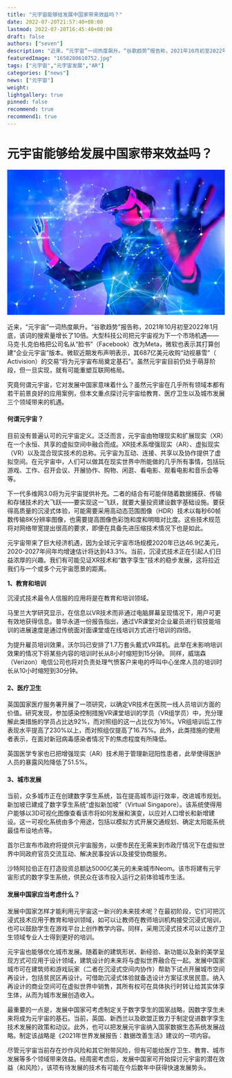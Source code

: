```yaml
---
title: "元宇宙能够给发展中国家带来效益吗？"
date: 2022-07-20T21:57:40+08:00
lastmod: 2022-07-20T16:45:40+08:00
draft: false
authors: ["seven"]
description: "近来，“元宇宙”一词热度飙升。“谷歌趋势”报告称，2021年10月初至2022年1月底，该词的搜索量增长了10倍。"
featuredImage: "1658280610752.jpg"
tags: ["元宇宙","元宇宙发展","AR"]
categories: ["news"]
news: ["元宇宙"]
weight: 
lightgallery: true
pinned: false
recommend: true
recommend1: true
---
```


# 元宇宙能够给发展中国家带来效益吗？

![1](1658279705442.jpg)

近来，“元宇宙”一词热度飙升。“谷歌趋势”报告称，2021年10月初至2022年1月底，该词的搜索量增长了10倍。大型科技公司把元宇宙视为下一个市场机遇——马克·扎克伯格把公司名从“脸书”（Facebook）改为Meta，微软也表示其打算创建“企业元宇宙”版本。微软近期发布声明表示，其687亿美元收购“动视暴雪”（ Activision）的交易“将为元宇宙布局奠定基石”。虽然元宇宙目前仍处于萌芽阶段，但一旦实现，就有可能重塑互联网格局。

究竟何谓元宇宙，它对发展中国家意味着什么？虽然元宇宙在几乎所有领域本都有若干前景良好的应用案例，但本文重点探讨元宇宙给教育、医疗卫生以及城市发展三个领域带来的机遇。

#### 何谓元宇宙？

目前没有普遍认可的元宇宙定义。泛泛而言，元宇宙由物理现实和扩展现实（XR）在一个永恒、共享的虚拟空间中融合而成。XR技术系增强现实（AR）、虚拟现实（VR）以及混合现实技术的总称。元宇宙为互动、连接、共享以及协作提供了虚拟空间。在元宇宙中，人们可以做其在现实世界中所能做的几乎所有事情，包括玩游戏、工作、召开会议、开展协作、购物、闲逛、看电影、观看电影和音乐会等等。 

下一代多维网3.0将为元宇宙提供补充。二者的结合有可能伴随着数据捕获、传输和存储技术的大飞跃——要实现这一飞跃，就要大量投资建设数字基础设施。要获得高质量的沉浸式体验，可能需要采用高动态范围图像（HDR）技术以每秒60帧数传输8K分辨率图像，也需要提高图像色彩饱和度和明暗对比度。这些技术规范将对网络带宽提出很高的要求，即便在具备先进压缩技术情况下也是如此。

元宇宙带来了巨大经济机遇，因为全球元宇宙市场规模2020年已达46.9亿美元，2020-2027年间年均增速估计将达到43.3%。当前，沉浸式技术正在引起人们日益浓厚的兴趣。我们有可能见证XR技术和“数字孪生”技术的稳步发展，这将拉近我们与一个或多个元宇宙愿景的距离。

**1、教育和培训**

沉浸式技术最令人信服的应用将是在教育和培训领域。 

马里兰大学研究显示，在信息以VR技术而非通过电脑屏幕呈现情况下，用户可更有效地获得信息。普华永道一份报告指出，通过VR课堂对企业雇员进行软技能培训的进展速度是通过传统面对面课堂或在线培训方式进行培训的四倍。

为提升雇员培训效果，沃尔玛已安排了1.7万套头戴式VR耳机。此举在未影响培训效果的情况下将某些内容的培训时长从8小时缩短到15分钟。 同样，威瑞森（Verizon）电信公司也将对负责处理气愤客户来电的呼叫中心坐席人员的培训时长从10小时缩短到30分钟。

#### 2、医疗卫生

英国国家医疗服务署开展了一项研究，以确定VR技术在医院一线人员培训方面的价值。研究发现，参加感染控制措施VR课堂培训的学员（VR组学员）中，充分理解此类措施的学员占比达92%，而对照组的这一占比仅为16%。VR组培训后工作表现水平提高了230%以上，而对照组仅提高了16.75%。此外，此类措施的使用者表示，在面对新冠病毒感染者情况下的焦虑程度有所降低。

英国医学专家也已把增强现实（AR）技术用于管理新冠阳性患者，此举使得医护人员的暴露风险降低了51.5%。

#### 3、城市发展

当前，众多城市正在创建数字孪生系统，旨在提高城市运行效率，改进城市规划。 新加坡已建成了数字孪生系统“虚拟新加坡”（Virtual Singapore）。该系统使得用户能够以3D可视化图像查看该市将如何发展和演变，以应对人口增长和新增建设。这一可视化系统由多个用途，包括以模拟方式开展交通规划、确定太阳能系统最佳布设地点等。

首尔已宣布市政府将提供元宇宙服务，以便市民在无需来到市政厅情况下在虚拟世界中同政府官员交流互动、解决民事投诉以及接受协商服务。

沙特阿拉伯正在打造投资总额达5000亿美元的未来城市Neom。该市将建有元宇宙形式的数字孪生系统，供民众在该市投入运行之前体验城市生活。

#### 发展中国家应当考虑什么？

发展中国家怎样才能利用元宇宙这一新兴的未来技术呢？在最初阶段，它们可把沉浸式技术应用于教育和培训领域，如可以让教师在教师培训机构接受沉浸式培训，也可以鼓励学生在游戏平台上创作教学内容。同样，采用沉浸式技术可以让医疗卫生领域专业人士得到更好的培训。 

元宇宙也能够优化城市发展。随着新的建筑形状、新经验、新功能以及新的美学呈现方式可应用于设计领域，建筑设计的未来将与虚拟世界融合在一起。发展中国家城市可在建筑师和游戏玩家（二者在沉浸式空间内协作）帮助下试点开展城市空间再设计，包括贫民区再设计。可借助沉浸式体验就备选设计方案征求居民意。纳入再设计的商业空间可在虚拟世界中销售，其所有权可在具体执行时转让给其实体孪生体，从而为城市发展创造收入。

最重要的一点是，发展中国家可考虑制定关于数字孪生的国家战略，因数字孪生未来将成为元宇宙的基石。当前，英国、新西兰以及欧盟正致力于制定促进数字孪生技术发展的政策和动议。此外，也可以把发展元宇宙纳入国家数据生态系统发展战略。制定该战略是《2021年世界发展报告：数据改善生活》建议的一项内容。

尽管元宇宙当前存在炒作风险和其它附带风险，但有可能给医疗卫生、教育、城市发展等多个领域带来效益。经周密考虑后，发展中国家可开始探讨元宇宙的潜在效益（和风险），该项有待发展的技术有可能在今后数年中获得快速发展势头。